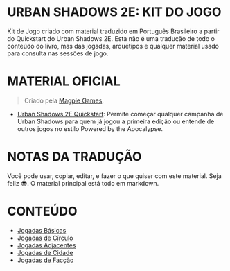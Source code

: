 # URBAN SHADOWS 2E: KIT DO JOGO

Kit de Jogo criado com material traduzido em Português Brasileiro a partir do Quickstart do Urban Shadows 2E. Esta não é uma tradução de todo o conteúdo do livro, mas das jogadas, arquétipos e qualquer material usado para consulta nas sessões de jogo.

# MATERIAL OFICIAL

> Criado pela [Magpie Games](https://magpiegames.com/).

- [Urban Shadows 2E Quickstart](https://www.drivethrurpg.com/product/333500/Urban-Shadows-2nd-Ed-Quickstart): Permite começar qualquer campanha de Urban Shadows para quem já jogou a primeira edição ou entende de outros jogos no estilo Powered by the Apocalypse.

# NOTAS DA TRADUÇÃO

Você pode usar, copiar, editar, e fazer o que quiser com este material. Seja feliz 😎. O material principal está todo em markdown.

# CONTEÚDO

- [Jogadas Básicas](/markdown/Jogadas%20Básicas.md)
- [Jogadas de Círculo](/markdown/Jogadas%20de%20Círculo.md)
- [Jogadas Adjacentes](/markdown/Jogadas%20Adjacentes.md)
- [Jogadas de Cidade](/markdown/Jogadas%20de%20Cidade.md)
- [Jogadas de Facção](/markdown/Jogadas%20de%20Facção.md)